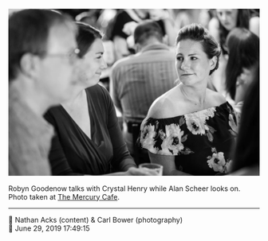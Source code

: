 ![Robyn Goodenow talks with Crystal Henry](assets/7283b2b9f95050bfb43f7b429f419c4b.webp)

Robyn Goodenow talks with Crystal Henry while Alan Scheer looks on. Photo taken at [The Mercury Cafe](http://mercurycafe.com/).

- - - -

<span aria-hidden="true">👥</span> Nathan Acks (content) & Carl Bower (photography)  
<span aria-hidden="true">📅</span> June 29, 2019 17:49:15
